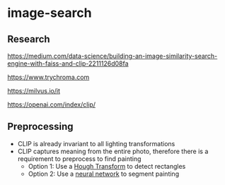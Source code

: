 # image-search
## Research

https://medium.com/data-science/building-an-image-similarity-search-engine-with-faiss-and-clip-2211126d08fa

https://www.trychroma.com

https://milvus.io/it

https://openai.com/index/clip/

## Preprocessing
- CLIP is already invariant to all lighting transformations
- CLIP captures meaning from the entire photo, therefore there is a requirement to preprocess to find painting
  - Option 1: Use a [Hough Transform](https://github.com/luczeng/HoughRectangle) to detect rectangles
  - Option 2: Use a [neural network](https://huggingface.co/docs/transformers/en/tasks/semantic_segmentation) to segment painting
